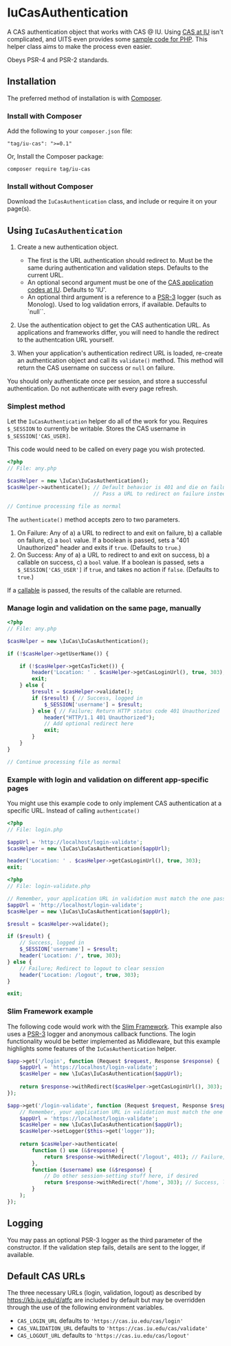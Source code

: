 # IuCasAuthentication
A CAS authentication object that works with CAS @ IU. Using [CAS at IU](https://kb.iu.edu/d/atfc) isn't complicated, and UITS even provides some [sample code for PHP](https://kb.iu.edu/d/bfru). This helper class aims to make the process even easier.

Obeys PSR-4 and PSR-2 standards.

## Installation

The preferred method of installation is with [Composer](https://getcomposer.org).

### Install with Composer
Add the following to your `composer.json` file:
```
"tag/iu-cas": ">=0.1"
```

Or, Install the Composer package:
```
composer require tag/iu-cas
```

### Install without Composer

Download the `IuCasAuthentication` class, and include or require it on your page(s).

## Using `IuCasAuthentication`

1. Create a new authentication object.

   * The first is the URL authentication should redirect to. Must be the same during authentication and validation steps. Defaults to the current URL.
   * An optional second argument must be one of the [CAS application codes at IU](https://kb.iu.edu/d/alqm). Defaults to 'IU'.
   * An optional third argument is a reference to a [PSR-3][psr3] logger (such as Monolog). Used to log validation errors, if available. Defaults to `null``.

2. Use the authentication object to get the CAS authentication URL. As applications and frameworks differ, you will need to handle the redirect to the authentcation URL yourself.

3. When your application's authentication redirect URL is loaded, re-create an authentication object and call its `validate()` method. This method will return the CAS username on success or `null` on failure.

You should only authenticate once per session, and store a successful authentication. Do not authenticate with every page refresh.

[psr3]: https://www.php-fig.org/psr/psr-3/

### Simplest method
Let the `IuCasAuthentication` helper do all of the work for you. Requires `$_SESSION` to currently be writable. Stores the CAS username in `$_SESSION['CAS_USER]`.

This code would need to be called on every page you wish protected.

```php
<?php
// File: any.php

$casHelper = new \IuCas\IuCasAuthentication();
$casHelper->authenticate(); // Default behavior is 401 and die on failure.
                            // Pass a URL to redirect on failure insteead; see documentation for other options

// Continue processing file as normal
```

The `authenticate()` method accepts zero to two parameters.

1. On Failure: Any of a) a URL to redirect to and exit on failure, b) a callable on failure, c) a `bool` value. If a boolean is passed, sets a "401 Unauthorized" header and exits if `true`. (Defaults to `true`.)
2. On Success: Any of a) a URL to redirect to and exit on success, b) a callable on success, c) a `bool` value. If a boolean is passed, sets a `$_SESSION['CAS_USER']` if `true`, and takes no action if `false`. (Defaults to `true`.)

If a [callable](http://php.net/manual/en/language.types.callable.php) is passed, the results of the callable are returned.

### Manage login and validation on the same page, manually

```php
<?php
// File: any.php

$casHelper = new \IuCas\IuCasAuthentication();

if (!$casHelper->getUserName()) {

    if (!$casHelper->getCasTicket()) {
        header('Location: ' . $casHelper->getCasLoginUrl(), true, 303);
        exit;
    } else {
        $result = $casHelper->validate();
        if ($result) { // Success, logged in
            $_SESSION['username'] = $result;
        } else { // Failure; Return HTTP status code 401 Unauthorized
            header("HTTP/1.1 401 Unauthorized");
            // Add optional redirect here
            exit;
        }
    }
}

// Continue processing file as normal
```

### Example with login and validation on different app-specific pages

You might use this example code to only implement CAS authentication at a specific URL. Instead of calling `authenticate()`

```php
<?php
// File: login.php

$appUrl = 'http://localhost/login-validate';
$casHelper = new \IuCas\IuCasAuthentication($appUrl);

header('Location: ' . $casHelper->getCasLoginUrl(), true, 303);
exit;
```

```php
<?php
// File: login-validate.php

// Remember, your application URL in validation must match the one passed in the authentication step
$appUrl = 'http://localhost/login-validate';
$casHelper = new \IuCas\IuCasAuthentication($appUrl);

$result = $casHelper->validate();

if ($result) {
    // Success, logged in
    $_SESSION['username'] = $result;
    header('Location: /', true, 303);
} else {
    // Failure; Redirect to logout to clear session
    header('Location: /logout', true, 303);
}

exit;
```



### Slim Framework example

The following code would work with the [Slim Framework](http://www.slimframework.com). This example also uses a [PSR-3][psr3] logger and anonymous callback functions. The login functionality would be better implemented as Middleware, but this example highlights some features of the `IuCasAuthentication` helper.

```php
$app->get('/login', function (Request $request, Response $response) {
    $appUrl = 'https://localhost/login-validate';
    $casHelper = new \IuCas\IuCasAuthentication($appUrl);
    
    return $response->withRedirect($casHelper->getCasLoginUrl(), 303);
});

$app->get('/login-validate', function (Request $request, Response $response) {
    // Remember, your application URL in validation must match the one passed in the authentication step
    $appUrl = 'https://localhost/login-validate';
    $casHelper = new \IuCas\IuCasAuthentication($appUrl);
    $casHelper->setLogger($this->get('logger'));
    
    return $casHelper->authenticate(
        function () use (&$response) {
            return $response->withRedirect('/logout', 401); // Failure, go to page that doesn't require authentication
        },
        function ($username) use (&$response) {
            // Do other session-setting stuff here, if desired
            return $response->withRedirect('/home', 303); // Success, logged in
        }
    );
});

```

## Logging

You may pass an optional PSR-3 logger as the third parameter of the constructor. If the validation step fails, details are sent to the logger, if available.

## Default CAS URLs

The three necessary URLs (login, validation, logout) as described by https://kb.iu.edu/d/atfc are included by default
but may be overridden through the use of the following environment variables.

* `CAS_LOGIN_URL` defaults to `'https://cas.iu.edu/cas/login'`
* `CAS_VALIDATION_URL` defaults to `'https://cas.iu.edu/cas/validate'`
* `CAS_LOGOUT_URL` defaults to `'https://cas.iu.edu/cas/logout'`
